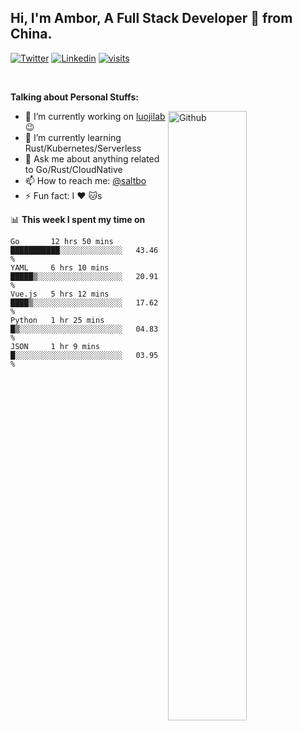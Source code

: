 ## Hi, I'm Ambor, A Full Stack Developer 🚀 from China.

[![Twitter](https://img.shields.io/badge/-saltbo-1ca0f1?style=flat&logo=twitter&logoColor=white)](https://twitter.com/rdsaltbo)
[![Linkedin](https://img.shields.io/badge/-saltbo-blue?style=flat&logo=Linkedin&logoColor=white)](https://www.linkedin.com/in/saltbo/)
[![visits](https://visitor.vercel.app/page/saltbo?color=light-green)](https://github.com/saltbo/)

&nbsp;  

**Talking about Personal Stuffs:**
<!-- Any image aligned to the right. Beware the width  -->
<img width="50%" align="right" alt="Github" src="https://raw.githubusercontent.com/saltbo/saltbo/master/images/git-header.svg" />

- 🔭 I’m currently working on [luojilab](https://github.com/luojilab) :wink:
- 🌱 I’m currently learning Rust/Kubernetes/Serverless
- 💬 Ask me about anything related to Go/Rust/CloudNative
- 📫 How to reach me: [@saltbo](https://twitter.com/rdsaltbo)
- ⚡ Fun fact: I :heart: :cat:s


📊 **This week I spent my time on**
<!--START_SECTION:waka-->
```text
Go       12 hrs 50 mins  ███████████░░░░░░░░░░░░░░   43.46 % 
YAML     6 hrs 10 mins   █████▒░░░░░░░░░░░░░░░░░░░   20.91 % 
Vue.js   5 hrs 12 mins   ████▒░░░░░░░░░░░░░░░░░░░░   17.62 % 
Python   1 hr 25 mins    █▒░░░░░░░░░░░░░░░░░░░░░░░   04.83 % 
JSON     1 hr 9 mins     █░░░░░░░░░░░░░░░░░░░░░░░░   03.95 % 
```
<!--END_SECTION:waka-->
